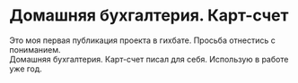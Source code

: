 # Домашняя бухгалтерия. Карт-счет

Это моя первая публикация проекта в гихбате. Просьба отнестись с пониманием.  
Домашняя бухгалтерия. Карт-счет писал для себя. Использую в работе уже год.
